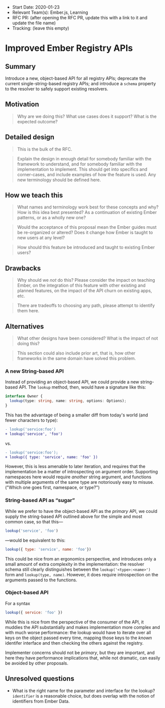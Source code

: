 - Start Date: 2020-01-23
- Relevant Team(s): Ember.js, Learning
- RFC PR: (after opening the RFC PR, update this with a link to it and update the file name)
- Tracking: (leave this empty)

# Improved Ember Registry APIs

## Summary

Introduce a new, object-based API for all registry APIs; deprecate the current single-string-based registry APIs; and introduce a `schema` property to the resolver to safely support existing resolvers.

## Motivation

> Why are we doing this? What use cases does it support? What is the expected
outcome?

## Detailed design

> This is the bulk of the RFC.

> Explain the design in enough detail for somebody
familiar with the framework to understand, and for somebody familiar with the
implementation to implement. This should get into specifics and corner-cases,
and include examples of how the feature is used. Any new terminology should be
defined here.

## How we teach this

> What names and terminology work best for these concepts and why? How is this
idea best presented? As a continuation of existing Ember patterns, or as a
wholly new one?

> Would the acceptance of this proposal mean the Ember guides must be
re-organized or altered? Does it change how Ember is taught to new users
at any level?

> How should this feature be introduced and taught to existing Ember
users?

## Drawbacks

> Why should we *not* do this? Please consider the impact on teaching Ember,
on the integration of this feature with other existing and planned features,
on the impact of the API churn on existing apps, etc.

> There are tradeoffs to choosing any path, please attempt to identify them here.

## Alternatives

> What other designs have been considered? What is the impact of not doing this?

> This section could also include prior art, that is, how other frameworks in the same domain have solved this problem.

### A new String-based API

Instead of providing an object-based API, we could provide a new string-based API. The `lookup` method, then, would have a signature like this:

```ts
interface Owner {
  lookup(type: string, name: string, options: Options);
}
```

This has the advantage of being a smaller diff from today's world (and fewer characters to type):

```diff
- lookup('service:foo')
+ lookup('service', 'foo')
```

vs.

```diff
- lookup('service:foo');
+ lookup({ type: 'service', name: 'foo' })
```

However, this is less amenable to later iteration, and requires that the implementation be a matter of introspecting on argument order. Supporting namespaces here would require *another* string argument, and functions with multiple arguments of the same type are notoriously easy to misuse. ("Which one goes first, namespace, or type?")

### String-based API as “sugar”

While we prefer to have the object-based API as the *primary* API, we could supply the string-based API outlined above for the simple and most common case, so that this—

```js
lookup('service', 'foo')
```

—would be equivalent to this:

```js
lookup({ type: 'service', name: 'foo'})
```

This could be nice from an ergonomics perspective, and introduces only a small amount of extra complexity in the implementation: the resolver schema still clearly distinguishes between the `lookup('<type>:<name>')` form and `lookup(type, name)`. However, it does require introspection on the arguments passed to the functions.

### Object-based API

For a syntax 

```js
lookup({ service: 'foo' })
```

While this is nice from the perspective of the consumer of the API, it muddies the API substantially and makes implementation more complex and with much worse performance: the lookup would have to iterate over all keys on the object passed every time, mapping those keys to the *known* identifer interface and then checking the others against the registry.

Implementer concerns should not be *primary*, but they are important, and here they have performance implications that, while not dramatic, can easily be avoided by other proposals.

## Unresolved questions

- What is the right name for the parameter and interface for the lookup? `identifier` is a reasonable choice, but does overlap with the notion of identifiers from Ember Data.

